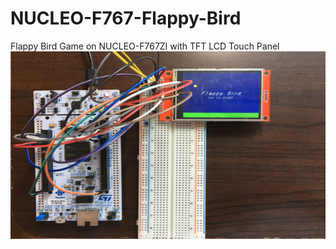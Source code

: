# NUCLEO-F767-Flappy-Bird
Flappy Bird Game on NUCLEO-F767ZI with TFT LCD Touch Panel
<img src="https://github.com/jeannineshiu/NUCLEO-F767-Flappy-Bird/blob/master/UI/whole.JPG" width="600" height="300"/>
